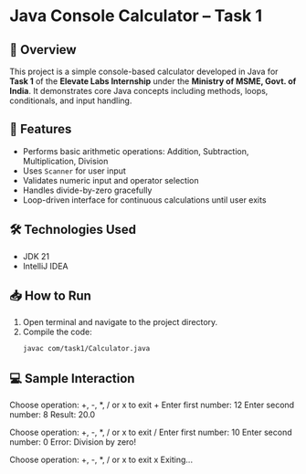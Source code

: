 # Java Console Calculator – Task 1

## 📌 Overview
This project is a simple console-based calculator developed in Java for **Task 1** of the **Elevate Labs Internship** under the **Ministry of MSME, Govt. of India**. It demonstrates core Java concepts including methods, loops, conditionals, and input handling.

## 🚀 Features
- Performs basic arithmetic operations: Addition, Subtraction, Multiplication, Division
- Uses `Scanner` for user input
- Validates numeric input and operator selection
- Handles divide-by-zero gracefully
- Loop-driven interface for continuous calculations until user exits

## 🛠️ Technologies Used
- JDK 21
- IntelliJ IDEA

## 📥 How to Run
1. Open terminal and navigate to the project directory.
2. Compile the code:
   ```bash
   javac com/task1/Calculator.java

## 💻 Sample Interaction
Choose operation: +, -, *, / or x to exit
+
Enter first number: 12
Enter second number: 8
Result: 20.0

Choose operation: +, -, *, / or x to exit
/
Enter first number: 10
Enter second number: 0
Error: Division by zero!

Choose operation: +, -, *, / or x to exit
x
Exiting...
